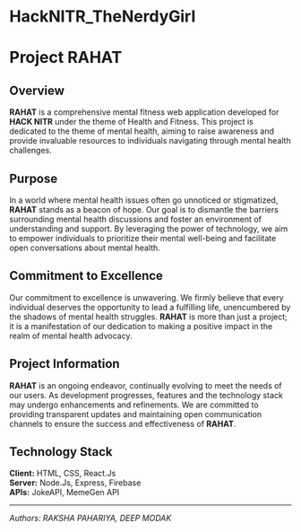 # HackNITR_TheNerdyGirl

# Project RAHAT

## Overview

**RAHAT** is a comprehensive mental fitness web application developed for **HACK NITR** under the theme of Health and Fitness. This project is dedicated to the theme of mental health, aiming to raise awareness and provide invaluable resources to individuals navigating through mental health challenges. 

## Purpose

In a world where mental health issues often go unnoticed or stigmatized, **RAHAT** stands as a beacon of hope. Our goal is to dismantle the barriers surrounding mental health discussions and foster an environment of understanding and support. By leveraging the power of technology, we aim to empower individuals to prioritize their mental well-being and facilitate open conversations about mental health.

## Commitment to Excellence

Our commitment to excellence is unwavering. We firmly believe that every individual deserves the opportunity to lead a fulfilling life, unencumbered by the shadows of mental health struggles. **RAHAT** is more than just a project; it is a manifestation of our dedication to making a positive impact in the realm of mental health advocacy.

## Project Information

**RAHAT** is an ongoing endeavor, continually evolving to meet the needs of our users. As development progresses, features and the technology stack may undergo enhancements and refinements. We are committed to providing transparent updates and maintaining open communication channels to ensure the success and effectiveness of **RAHAT**.

## Technology Stack

**Client:** HTML, CSS, React.Js  
**Server:** Node.Js, Express, Firebase  
**APIs:** JokeAPI, MemeGen API

---

*Authors: RAKSHA PAHARIYA, DEEP MODAK*